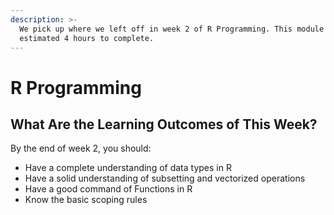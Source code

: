 ```yaml
---
description: >-
  We pick up where we left off in week 2 of R Programming. This module takes an
  estimated 4 hours to complete.
---
```


# R Programming

## What Are the Learning Outcomes of This Week?

By the end of week 2, you should:

* Have a complete understanding of data types in R
* Have a solid understanding of subsetting and vectorized operations
* Have a good command of Functions in R
* Know the basic scoping rules
